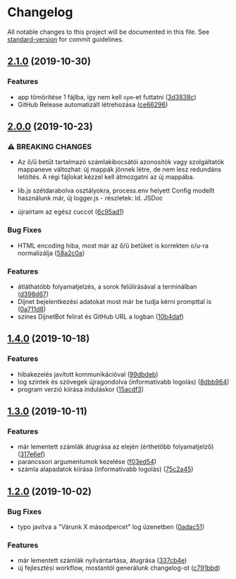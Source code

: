 # Changelog

All notable changes to this project will be documented in this file. See [standard-version](https://github.com/conventional-changelog/standard-version) for commit guidelines.

## [2.1.0](https://github.com/juzraai/dijnet-bot/compare/v2.0.0...v2.1.0) (2019-10-30)


### Features

* app tömörítése 1 fájlba, így nem kell `npm`-et futtatni ([3d3838c](https://github.com/juzraai/dijnet-bot/commit/3d3838c))
* GitHub Release automatizált létrehozása ([ce66296](https://github.com/juzraai/dijnet-bot/commit/ce66296))

## [2.0.0](https://github.com/juzraai/dijnet-bot/compare/v1.4.0...v2.0.0) (2019-10-23)


### ⚠ BREAKING CHANGES

* Az ő/ű betűt tartalmazó számlakibocsátói azonosítók vagy szolgáltatók mappaneve változhat: új mappák jönnek létre, de nem lesz redundáns letöltés. A régi fájlokat kézzel kell átmozgatni az új mappába.
* lib.js szétdarabolva osztályokra, process.env helyett Config modellt használunk már, új logger.js - részletek: ld. JSDoc

* újraírtam az egész cuccot ([6c95ad1](https://github.com/juzraai/dijnet-bot/commit/6c95ad1))


### Bug Fixes

* HTML encoding hiba, most már az ő/ű betűket is korrekten o/u-ra normalizálja ([58a2c0a](https://github.com/juzraai/dijnet-bot/commit/58a2c0a))


### Features

* átláthatóbb folyamatjelzés, a sorok felülírásával a terminálban ([d398d67](https://github.com/juzraai/dijnet-bot/commit/d398d67))
* Díjnet bejelentkezési adatokat most már be tudja kérni prompttal is ([0a711d8](https://github.com/juzraai/dijnet-bot/commit/0a711d8))
* színes DíjnetBot felirat és GitHub URL a logban ([10b4daf](https://github.com/juzraai/dijnet-bot/commit/10b4daf))

## [1.4.0](https://github.com/juzraai/dijnet-bot/compare/v1.3.0...v1.4.0) (2019-10-18)


### Features

* hibakezelés javított kommunikációval ([99dbdeb](https://github.com/juzraai/dijnet-bot/commit/99dbdeb))
* log szintek és szövegek újragondolva (informatívabb logolás) ([8dbb964](https://github.com/juzraai/dijnet-bot/commit/8dbb964))
* program verzió kiírása induláskor ([15acdf3](https://github.com/juzraai/dijnet-bot/commit/15acdf3))

## [1.3.0](https://github.com/juzraai/dijnet-bot/compare/v1.2.0...v1.3.0) (2019-10-11)


### Features

* már lementett számlák átugrása az elején (érthetőbb folyamatjelző) ([317e6ef](https://github.com/juzraai/dijnet-bot/commit/317e6ef))
* parancssori argumentumok kezelése ([f03ed54](https://github.com/juzraai/dijnet-bot/commit/f03ed54))
* számla alapadatok kiírása (informatívabb logolás) ([75c2a45](https://github.com/juzraai/dijnet-bot/commit/75c2a45))

## [1.2.0](https://github.com/juzraai/dijnet-bot/compare/v1.1.2...v1.2.0) (2019-10-02)


### Bug Fixes

* typo javítva a "Várunk X másodpercet" log üzenetben ([0adac51](https://github.com/juzraai/dijnet-bot/commit/0adac51))


### Features

* már lementett számlák nyilvántartása, átugrása ([337cb4e](https://github.com/juzraai/dijnet-bot/commit/337cb4e))
* új fejlesztési workflow, mostantól generálunk changelog-ot ([c791bbd](https://github.com/juzraai/dijnet-bot/commit/c791bbd))
